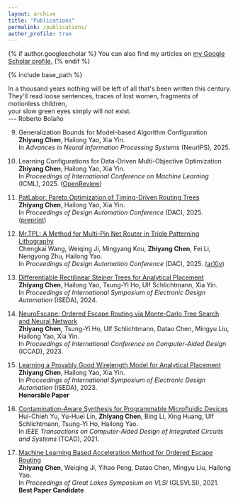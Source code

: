```yaml
---
layout: archive
title: "Publications"
permalink: /publications/
author_profile: true
---
```


{% if author.googlescholar %}
  You can also find my articles on <u><a href="{{author.googlescholar}}">my Google Scholar profile</a>.</u>
{% endif %}

{% include base_path %}

In a thousand years nothing will be left of all that's been written this century.  
They'll read loose sentences, traces of lost women, fragments of motionless children,  
your slow green eyes simply will not exist.  
--- Roberto Bolaño

9. Generalization Bounds for Model-based Algorithm Configuration  
**Zhiyang Chen**, Hailong Yao, Xia Yin.  
In *Advances in Neural Information Processing Systems* (NeurIPS), 2025.

8. Learning Configurations for Data-Driven Multi-Objective Optimization  
**Zhiyang Chen**, Hailong Yao, Xia Yin.  
In *Proceedings of International Conference on Machine Learning* (ICML), 2025. ([OpenReview](https://openreview.net/pdf?id=1fUJk8viuw))

7. [PatLabor: Pareto Optimization of Timing-Driven Routing Trees](https://ieeexplore.ieee.org/document/11133098)  
**Zhiyang Chen**, Hailong Yao, Xia Yin.  
In *Proceedings of Design Automation Conference* (DAC), 2025. ([preprint](https://chen-zhi-yang.github.io/files/Pareto_Optimization_of_Timing_Driven_Routing_Trees.pdf))

6. [Mr.TPL: A Method for Multi-Pin Net Router in Triple Patterning Lithography](https://ieeexplore.ieee.org/document/11132965)  
Chengkai Wang, Weiqing Ji, Mingyang Kou, **Zhiyang Chen**, Fei Li, Nengyong Zhu, Hailong Yao.  
In *Proceedings of Design Automation Conference* (DAC), 2025. ([arXiv](https://arxiv.org/abs/2412.02703))  

5. [Differentiable Rectilinear Steiner Trees for Analytical Placement](https://ieeexplore.ieee.org/document/10617497)  
**Zhiyang Chen**, Hailong Yao, Tsung-Yi Ho, Ulf Schlichtmann, Xia Yin.  
In *Proceedings of International Symposium of Electronic Design Automation* (ISEDA), 2024.

4. [NeuroEscape: Ordered Escape Routing via Monte-Carlo Tree Search and Neural Network](https://ieeexplore.ieee.org/abstract/document/10323718)  
**Zhiyang Chen**, Tsung-Yi Ho, Ulf Schlichtmann, Datao Chen, Mingyu Liu, Hailong Yao, Xia Yin.  
In *Proceedings of International Conference on Computer-Aided Design* (ICCAD), 2023.

3. [Learning a Provably Good Wirelength Model for Analytical Placement](https://ieeexplore.ieee.org/document/10218451)  
**Zhiyang Chen**, Hailong Yao, Xia Yin.  
In *Proceedings of International Symposium of Electronic Design Automation* (ISEDA), 2023.  
**Honorable Paper**

2. [Contamination-Aware Synthesis for Programmable Microfluidic Devices](https://ieeexplore.ieee.org/document/9647006)  
Hui-Chieh Yu, Yu-Huei Lin, **Zhiyang Chen**, Bing Li, Xing Huang, Ulf Schlichtmann, Tsung-Yi Ho, Hailong Yao.  
In *IEEE Transactions on Computer-Aided Design of Integrated Circuits and Systems* (TCAD), 2021.

1. [Machine Learning Based Acceleration Method for Ordered Escape Routing](https://dl.acm.org/doi/10.1145/3453688.3461483)  
**Zhiyang Chen**, Weiqing Ji, Yihao Peng, Datao Chen, Mingyu Liu, Hailong Yao.  
In *Proceedings of Great Lakes Symposium on VLSI* (GLSVLSI), 2021.  
**Best Paper Candidate**
